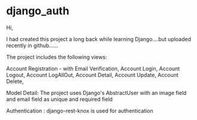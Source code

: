 # django_auth

Hi,

I had created this project a long back while learning Django....but uploaded recently in github......

The project includes the following views:

  Account Registration - with Email Verification,
  Account Login,
  Account Logout,
  Account LogAllOut,
  Account Detail,
  Account Update,
  Account Delete,
  
Model Detail:
  The project uses Django's AbstractUser with an image field and email field as unique and required field
  
Authentication :
  django-rest-knox is used for authentication
  

 

  
 
  
